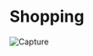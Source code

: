 # Shopping
![Capture](https://user-images.githubusercontent.com/69801473/224471073-2ce2b0a8-6b91-46ca-b1db-bde5a38b2680.JPG)
